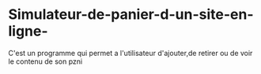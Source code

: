 # Simulateur-de-panier-d-un-site-en-ligne-
C'est un programme qui permet a l'utilisateur d'ajouter,de retirer ou de voir le contenu de son pzni

